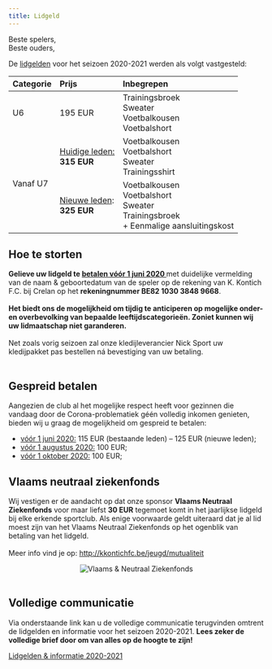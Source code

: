```yaml
---
title: Lidgeld
---
```

<p>Beste spelers,<br />Beste ouders,</p>
<p>De <u>lidgelden</u> voor het seizoen 2020-2021 werden als volgt vastgesteld:</p>
<table width="100%" cellspacing="0">
  <thead>
    <tr>
      <th class="align-left">Categorie</th>
      <th class="align-left" style="text-align: left;">Prijs</th>
      <th class="align-left" style="text-align: left;">Inbegrepen</th>
    </tr>
  </thead>
  <tbody>
    <tr>
      <td class="dark">U6</td>
      <td>195 EUR</td>
      <td>Trainingsbroek<br />Sweater<br />Voetbalkousen<br />Voetbalshort</td>
    </tr>
    <tr>
      <td class="dark" rowspan="2">Vanaf U7</td>
      <td><u>Huidige leden:</u><br /><b>315 EUR</b></td>
      <td>
        Voetbalkousen<br />Voetbalshort<br />Sweater<br />Trainingsshirt
      </td>
    </tr>
    <tr>
      <td><u>Nieuwe leden</u>:<br/><b>325 EUR</b></td>
      <td>
        Voetbalkousen<br />Voetbalshort<br />Sweater<br />Trainingsbroek<br/>+ Eenmalige aansluitingskost
    </tr>
  </tbody>
</table>
<h2>Hoe te storten</h2>
<p><strong>Gelieve uw lidgeld te <u>betalen v&oacute;&oacute;r 1 juni 2020 </u></strong>met duidelijke vermelding van de naam &amp; geboortedatum van de speler op de rekening van K. Kontich F.C. bij Crelan op het <strong>rekeningnummer BE82 1030 3848 9668</strong>. <br /><br /><strong>Het biedt ons de mogelijkheid om tijdig te anticiperen op mogelijke onder-
en overbevolking van bepaalde leeftijdscategorieën. Zoniet kunnen wij uw lidmaatschap niet garanderen.</strong><br /><br />Net zoals vorig seizoen zal onze kledijleverancier Nick Sport uw kledijpakket pas bestellen n&aacute; bevestiging van uw betaling. <br /><br /></p>
<h2>Gespreid betalen</h2>
<p>Aangezien de club al het mogelijke respect heeft voor gezinnen die vandaag door de Corona-problematiek géén volledig inkomen genieten, bieden wij u graag de mogelijkheid om gespreid te betalen:</p>
<ul style="margin-top: 0.3em;">
<li><u>vóór 1 juni 2020:</u> 115 EUR (bestaande leden) – 125 EUR (nieuwe leden);</li>
<li><u>vóór 1 augustus 2020:</u> 100 EUR;</li>
<li><u>vóór 1 oktober 2020:</u> 100 EUR;</li>
</ul>
<h2>Vlaams neutraal ziekenfonds</h2>
<p>Wij vestigen er de aandacht op dat onze sponsor <strong>Vlaams Neutraal Ziekenfonds</strong> voor maar liefst <strong>30 EUR</strong> tegemoet komt in het jaarlijkse lidgeld bij elke erkende sportclub. Als enige voorwaarde geldt uiteraard dat je al lid moest zijn van het Vlaams Neutraal Ziekenfonds op het ogenblik van betaling van het lidgeld. <br /><br />Meer info vind je op: <a href="http://kkontichfc.be/jeugd/mutualiteit">http://kkontichfc.be/jeugd/mutualiteit</a></p>
<div style="text-align: center;"><img style="max-width: 80%;" src="https://res.cloudinary.com/kkontichfc/image/upload/v1556376650/sponsors/vlaams-neutraal-ziekenfonds.png" alt="Vlaams &amp; Neutraal Ziekenfonds" /></div>
<div class="center">&nbsp;</div>
<h2>Volledige communicatie</h2>
<p>Via onderstaande link kan u de volledige communicatie terugvinden omtrent de lidgelden en informatie voor het seizoen 2020-2021. <strong>Lees zeker de volledige brief door om van alles op de hoogte te zijn!</strong></p>
<div><a class="more" title="Lidgelden 2020-2021" href="https://res.cloudinary.com/kkontichfc/image/upload/v1588615988/downloads/K_Kontich_FC_brief_lidgelden_2020_-_2021_dwnwre.pdf" target="_blank" rel="noopener">Lidgelden &amp; informatie 2020-2021</a></div>